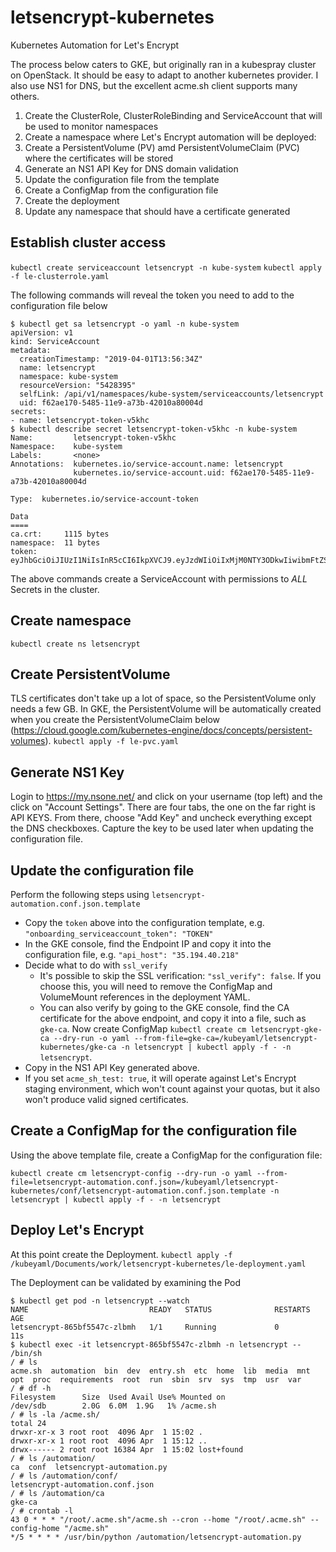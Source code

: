 # letsencrypt-kubernetes
Kubernetes Automation for Let's Encrypt

The process below caters to GKE, but originally ran in a kubespray cluster on OpenStack. It should be easy to adapt to another kubernetes provider. I also use NS1 for DNS, but the excellent acme.sh client supports many others.

 1. Create the ClusterRole, ClusterRoleBinding and ServiceAccount that will be used to monitor namespaces
 1. Create a namespace where Let's Encrypt automation will be deployed: 
 1. Create a PersistentVolume (PV) amd PersistentVolumeClaim (PVC) where the certificates will be stored
 1. Generate an NS1 API Key for DNS domain validation
 1. Update the configuration file from the template
 1. Create a ConfigMap from the configuration file
 1. Create the deployment
 1. Update any namespace that should have a certificate generated

## Establish cluster access
`kubectl create serviceaccount letsencrypt -n kube-system`
`kubectl apply -f le-clusterrole.yaml`

The following commands will reveal the token you need to add to the configuration file below

```
$ kubectl get sa letsencrypt -o yaml -n kube-system
apiVersion: v1
kind: ServiceAccount
metadata:
  creationTimestamp: "2019-04-01T13:56:34Z"
  name: letsencrypt
  namespace: kube-system
  resourceVersion: "5428395"
  selfLink: /api/v1/namespaces/kube-system/serviceaccounts/letsencrypt
  uid: f62ae170-5485-11e9-a73b-42010a80004d
secrets:
- name: letsencrypt-token-v5khc
$ kubectl describe secret letsencrypt-token-v5khc -n kube-system
Name:         letsencrypt-token-v5khc
Namespace:    kube-system
Labels:       <none>
Annotations:  kubernetes.io/service-account.name: letsencrypt
              kubernetes.io/service-account.uid: f62ae170-5485-11e9-a73b-42010a80004d

Type:  kubernetes.io/service-account-token

Data
====
ca.crt:     1115 bytes
namespace:  11 bytes
token:      eyJhbGciOiJIUzI1NiIsInR5cCI6IkpXVCJ9.eyJzdWIiOiIxMjM0NTY3ODkwIiwibmFtZSI6IkpvaG4gRG9lIiwiaWF0IjoxNTE2MjM5MDIyfQ.SflKxwRJSMeKKF2QT4fwpMeJf36POk6yJV_adQssw5c
```

The above commands create a ServiceAccount with permissions to *ALL* Secrets in the cluster.

## Create namespace
`kubectl create ns letsencrypt`

## Create PersistentVolume
TLS certificates don't take up a lot of space, so the PersistentVolume only needs a few GB. In GKE, the PersistentVolume will be automatically created when you create the PersistentVolumeClaim below (https://cloud.google.com/kubernetes-engine/docs/concepts/persistent-volumes).
`kubectl apply -f le-pvc.yaml`

## Generate NS1 Key
Login to https://my.nsone.net/ and click on your username (top left) and the click on "Account Settings". There are four tabs, the one on the far right is API KEYS. From there, choose "Add Key" and uncheck everything except the DNS checkboxes. Capture the key to be used later when updating the configuration file.

## Update the configuration file
Perform the following steps using `letsencrypt-automation.conf.json.template`

 * Copy the `token` above into the configuration template, e.g. `"onboarding_serviceaccount_token": "TOKEN"`
 * In the GKE console, find the Endpoint IP and copy it into the configuration file, e.g. `"api_host": "35.194.40.218"`
 * Decide what to do with `ssl_verify`
   * It's possible to skip the SSL verification: `"ssl_verify": false`. If you choose this, you will need to remove the ConfigMap and VolumeMount references in the deployment YAML.
   * You can also verify by going to the GKE console, find the CA certificate for the above endpoint, and copy it into a file, such as `gke-ca`. Now create ConfigMap `kubectl create cm letsencrypt-gke-ca --dry-run -o yaml --from-file=gke-ca=/kubeyaml/letsencrypt-kubernetes/gke-ca -n letsencrypt | kubectl apply -f - -n letsencrypt`.
 * Copy in the NS1 API Key generated above.
 * If you set `acme_sh_test: true`, it will operate against Let's Encrypt staging environment, which won't count against your quotas, but it also won't produce valid signed certificates.

## Create a ConfigMap for the configuration file
Using the above template file, create a ConfigMap for the configuration file:

`kubectl create cm letsencrypt-config --dry-run -o yaml --from-file=letsencrypt-automation.conf.json=/kubeyaml/letsencrypt-kubernetes/conf/letsencrypt-automation.conf.json.template -n letsencrypt | kubectl apply -f - -n letsencrypt`

## Deploy Let's Encrypt
At this point create the Deployment.
`kubectl apply -f /kubeyaml/Documents/work/letsencrypt-kubernetes/le-deployment.yaml`

The Deployment can be validated by examining the Pod
```
$ kubectl get pod -n letsencrypt --watch
NAME                           READY   STATUS              RESTARTS   AGE
letsencrypt-865bf5547c-zlbmh   1/1     Running             0          11s
$ kubectl exec -it letsencrypt-865bf5547c-zlbmh -n letsencrypt -- /bin/sh
/ # ls
acme.sh  automation  bin  dev  entry.sh  etc  home  lib  media  mnt  opt  proc  requirements  root  run  sbin  srv  sys  tmp  usr  var
/ # df -h
Filesystem      Size  Used Avail Use% Mounted on
/dev/sdb        2.0G  6.0M  1.9G   1% /acme.sh
/ # ls -la /acme.sh/
total 24
drwxr-xr-x 3 root root  4096 Apr  1 15:02 .
drwxr-xr-x 1 root root  4096 Apr  1 15:12 ..
drwx------ 2 root root 16384 Apr  1 15:02 lost+found
/ # ls /automation/
ca  conf  letsencrypt-automation.py
/ # ls /automation/conf/
letsencrypt-automation.conf.json
/ # ls /automation/ca
gke-ca
/ # crontab -l
43 0 * * * "/root/.acme.sh"/acme.sh --cron --home "/root/.acme.sh" --config-home "/acme.sh"
*/5 * * * * /usr/bin/python /automation/letsencrypt-automation.py
```


